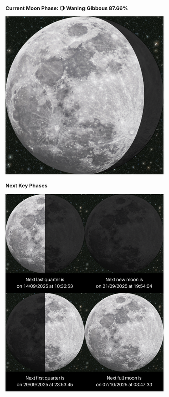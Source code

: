 ### Current Moon Phase: 🌖 Waning Gibbous 87.66%
![Moon Phase](moonphase.png)
### Next Key Phases
![Gallery](gallery.png)